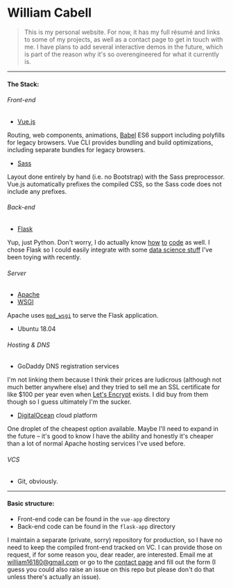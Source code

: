 # William Cabell

> This is my personal website. For now, it has my full résumé and links to some of my projects, as well as a contact page to get in touch with me. I have plans to add several interactive demos in the future, which is part of the reason why it's so overengineered for what it currently is.

---

#### The Stack:

###### Front-end

* [Vue.js](https://vuejs.org/)

Routing, web components, animations, [Babel](https://babeljs.io/) ES6 support including polyfills for legacy browsers. Vue CLI provides bundling and build optimizations, including separate bundles for legacy browsers.
* [Sass](https://sass-lang.com/)

Layout done entirely by hand (i.e. no Bootstrap) with the Sass preprocessor. Vue.js automatically prefixes the compiled CSS, so the Sass code does not include any prefixes.

###### Back-end

* [Flask](http://flask.pocoo.org/)

Yup, just Python. Don't worry, I do actually know [how](https://gitlab.com/cabellwg/monte-carlo/tree/master/MonteCarlo) [to](https://gitlab.com/cabellwg/math-playground) [code](https://gitlab.com/cabellwg/tax-planning) as well. I chose Flask so I could easily integrate with some [data science stuff](https://gitlab.com/cabellwg/noaa-data-playground) I've been toying with recently.

###### Server

* [Apache](https://www.apache.org/)
* [WSGI](https://www.python.org/dev/peps/pep-0333/)

Apache uses [`mod_wsgi`](https://pypi.org/project/mod_wsgi/) to serve the Flask application.
* Ubuntu 18.04

###### Hosting & DNS

* GoDaddy DNS registration services

I'm not linking them because I think their prices are ludicrous (although not much better anywhere else) and they tried to sell me an SSL certificate for like $100 per year even when [Let's Encrypt](https://letsencrypt.org/) exists. I did buy from them though so I guess ultimately I'm the sucker.
* [DigitalOcean](https://www.digitalocean.com/) cloud platform

One droplet of the cheapest option available. Maybe I'll need to expand in the future – it's good to know I have the ability and honestly it's cheaper than a lot of normal Apache hosting services I've used before.

###### VCS

* Git, obviously.

---

#### Basic structure:

* Front-end code can be found in the `vue-app` directory
* Back-end code can be found in the `flask-app` directory

I maintain a separate (private, sorry) repository for production, so I have no need to keep the compiled front-end tracked on VC. I can provide those on request, if for some reason you, dear reader, are interested. Email me at [william16180@gmail.com](mailto:william16180@gmail.com) or go to the [contact page](https://williamcabell.me/contact) and fill out the form (I guess you could also raise an issue on this repo but please don't do that unless there's actually an issue).

